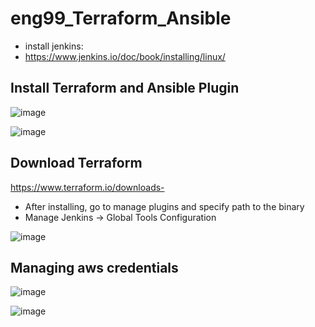 # eng99_Terraform_Ansible


- install jenkins:
- https://www.jenkins.io/doc/book/installing/linux/

## Install Terraform and Ansible Plugin

![image](https://user-images.githubusercontent.com/14828358/149134147-76a2fc32-6d76-4ab4-bb46-c72f94d80828.png)

![image](https://user-images.githubusercontent.com/14828358/149134571-85bf5605-03e1-44b7-8625-4a246bd5a224.png)

## Download Terraform

https://www.terraform.io/downloads-

- After installing, go to manage plugins and specify path to the binary
- Manage Jenkins -> Global Tools Configuration

![image](https://user-images.githubusercontent.com/14828358/149135843-8455ca07-a8c4-4e1b-bbfa-6f2f2d5c922d.png)

## Managing aws credentials

![image](https://user-images.githubusercontent.com/14828358/149148516-82dd098b-dd7c-4032-a959-f7a6194a290e.png)

![image](https://user-images.githubusercontent.com/14828358/149151169-e6d8c11d-01bb-4d07-a320-3dc356ffa6bb.png)
